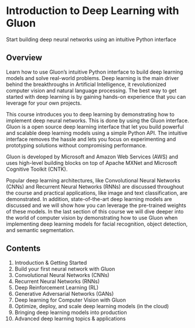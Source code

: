 # Introduction to Deep Learning with Gluon
Start building deep neural networks using an intuitive Python interface

## Overview
Learn how to use Gluon’s intuitive Python interface to build deep learning models and solve real-world problems. Deep learning is the main driver behind the breakthroughs in Artificial Intelligence, it revolutionized computer vision and natural language processing. The best way to get started with deep learning is by gaining hands-on experience that you can leverage for your own projects. 

This course introduces you to deep learning by demonstrating how to implement deep neural networks. This is done by using the Gluon interface. Gluon is a open source deep learning interface that let you build powerful and scalable deep learning models using a simple Python API. The intuitive interface removes the hassle and lets you focus on experimenting and prototyping solutions without compromising performance.

Gluon is developed by Microsoft and Amazon Web Services (AWS) and uses high-level building blocks on top of Apache MXNet and Microsoft Cognitive Toolkit (CNTK).

Popular deep learning architectures, like Convolutional Neural Networks (CNNs) and Recurrent Neural Networks (RNNs) are discussed throughout the course and practical applications, like image and text classification, are demonstrated. In addition, state-of-the-art deep learning models are discussed and we will show how you can leverage the pre-trained weights of these models. In the last section of this course we will dive deeper into the world of computer vision by demonstrating how to use Gluon when implementing deep learning models for facial recognition, object detection, and semantic segmentation.

## Contents
1. Introduction & Getting Started
2. Build your first neural network with Gluon
3. Convolutional Neural Networks (CNNs)
4. Recurrent Neural Networks (RNNs)
5. Deep Reinforcement Learning (RL)
6. Generative Adversarial Networks (GANs)
7. Deep learning for Computer Vision with Gluon
8. Optimize, deploy, and scale deep learning models (in the cloud)
9. Bringing deep learning models into production
10. Advanced deep learning topics & applications




